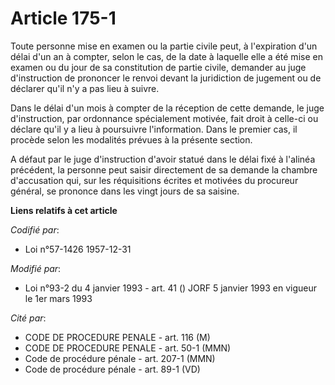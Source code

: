 # Article 175-1

Toute personne mise en examen ou la partie civile peut, à l'expiration d'un délai d'un an à compter, selon le cas, de la date
à laquelle elle a été mise en examen ou du jour de sa constitution de partie civile, demander au juge d'instruction de
prononcer le renvoi devant la juridiction de jugement ou de déclarer qu'il n'y a pas lieu à suivre.

Dans le délai d'un mois à compter de la réception de cette demande, le juge d'instruction, par ordonnance spécialement
motivée, fait droit à celle-ci ou déclare qu'il y a lieu à poursuivre l'information. Dans le premier cas, il procède selon
les modalités prévues à la présente section.

A défaut par le juge d'instruction d'avoir statué dans le délai fixé à l'alinéa précédent, la personne peut saisir
directement de sa demande la chambre d'accusation qui, sur les réquisitions écrites et motivées du procureur général, se
prononce dans les vingt jours de sa saisine.

**Liens relatifs à cet article**

_Codifié par_:

  - Loi n°57-1426 1957-12-31

_Modifié par_:

  - Loi n°93-2 du 4 janvier 1993 - art. 41 () JORF 5 janvier 1993 en vigueur le 1er mars 1993

_Cité par_:

  - CODE DE PROCEDURE PENALE - art. 116 (M)
  - CODE DE PROCEDURE PENALE - art. 50-1 (MMN)
  - Code de procédure pénale - art. 207-1 (MMN)
  - Code de procédure pénale - art. 89-1 (VD)
